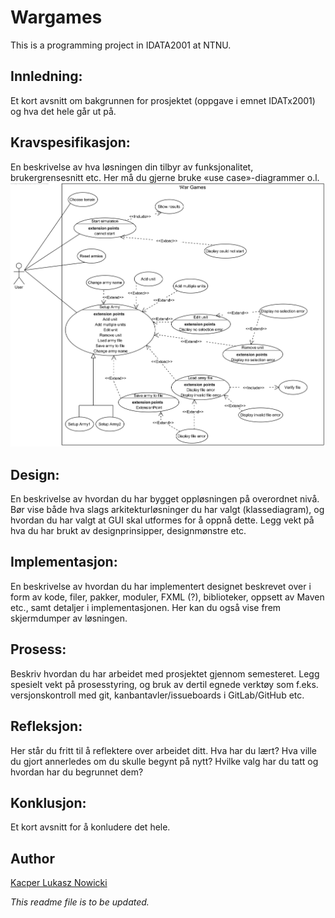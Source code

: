 # Wargames
This is a programming project in IDATA2001 at NTNU.  

## Innledning:
Et kort avsnitt om bakgrunnen for prosjektet (oppgave i emnet IDATx2001) og hva det hele går ut på.
    
## Kravspesifikasjon:
En beskrivelse av hva løsningen din tilbyr av funksjonalitet, brukergrensesnitt etc. Her må du gjerne bruke «use case»-diagrammer o.l.
![Usecase Diagram](/images/usecasewargames.png)

## Design:
En beskrivelse av hvordan du har bygget oppløsningen på overordnet nivå. Bør vise både hva slags arkitekturløsninger du har valgt (klassediagram), og hvordan du har valgt at GUI skal utformes for å oppnå dette. Legg vekt på hva du har brukt av designprinsipper, designmønstre etc.
    
## Implementasjon:
En beskrivelse av hvordan du har implementert designet beskrevet over i form av kode, filer, pakker, moduler, FXML (?), biblioteker, oppsett av Maven etc., samt detaljer i implementasjonen. Her kan du også vise frem skjermdumper av løsningen.
    
## Prosess:
Beskriv hvordan du har arbeidet med prosjektet gjennom semesteret. Legg spesielt vekt på prosesstyring, og bruk av dertil egnede verktøy som f.eks. versjonskontroll med git, kanbantavler/issueboards i GitLab/GitHub etc.
    
## Refleksjon:
Her står du fritt til å reflektere over arbeidet ditt. Hva har du lært? Hva ville du gjort annerledes om du skulle begynt på nytt? Hvilke valg har du tatt og hvordan har du begrunnet dem?
    
## Konklusjon:
Et kort avsnitt for å konludere det hele.

## Author
[Kacper Lukasz Nowicki](https://github.com/nokacper24)

*This readme file is to be updated.*